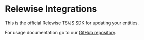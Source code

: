 # Relewise Integrations

This is the official Relewise TS/JS SDK for updating your entities.

For usage documentation go to our [GitHub repository](https://github.com/Relewise/relewise-sdk-javascript).
